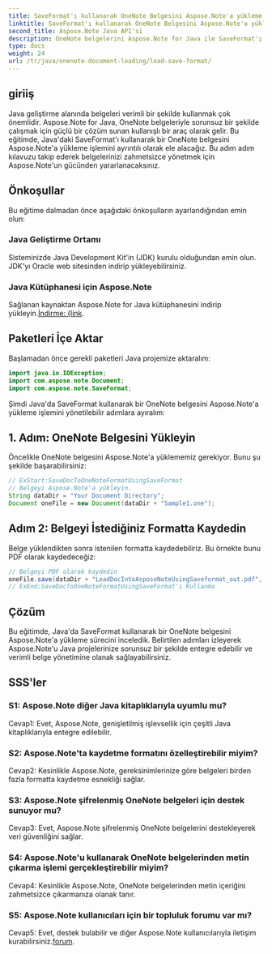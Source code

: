 ```yaml
---
title: SaveFormat'ı kullanarak OneNote Belgesini Aspose.Note'a yükleme - Java
linktitle: SaveFormat'ı kullanarak OneNote Belgesini Aspose.Note'a yükleme - Java
second_title: Aspose.Note Java API'si
description: OneNote belgelerini Aspose.Note for Java ile SaveFormat'ı kullanarak zahmetsizce yönetin. Aspose.Note ile Java belge işleme yeteneklerinizi sorunsuz bir şekilde geliştirin.
type: docs
weight: 24
url: /tr/java/onenote-document-loading/load-save-format/
---
```

## giriiş

Java geliştirme alanında belgeleri verimli bir şekilde kullanmak çok önemlidir. Aspose.Note for Java, OneNote belgeleriyle sorunsuz bir şekilde çalışmak için güçlü bir çözüm sunan kullanışlı bir araç olarak gelir. Bu eğitimde, Java'daki SaveFormat'ı kullanarak bir OneNote belgesini Aspose.Note'a yükleme işlemini ayrıntılı olarak ele alacağız. Bu adım adım kılavuzu takip ederek belgelerinizi zahmetsizce yönetmek için Aspose.Note'un gücünden yararlanacaksınız.

## Önkoşullar

Bu eğitime dalmadan önce aşağıdaki önkoşulların ayarlandığından emin olun:

### Java Geliştirme Ortamı

Sisteminizde Java Development Kit'in (JDK) kurulu olduğundan emin olun. JDK'yı Oracle web sitesinden indirip yükleyebilirsiniz.

### Java Kütüphanesi için Aspose.Note

 Sağlanan kaynaktan Aspose.Note for Java kütüphanesini indirip yükleyin.[İndirme: {link](https://releases.aspose.com/note/java/).

## Paketleri İçe Aktar

Başlamadan önce gerekli paketleri Java projemize aktaralım:

```java
import java.io.IOException;
import com.aspose.note.Document;
import com.aspose.note.SaveFormat;
```

Şimdi Java'da SaveFormat kullanarak bir OneNote belgesini Aspose.Note'a yükleme işlemini yönetilebilir adımlara ayıralım:

## 1. Adım: OneNote Belgesini Yükleyin

Öncelikle OneNote belgesini Aspose.Note'a yüklememiz gerekiyor. Bunu şu şekilde başarabilirsiniz:

```java
// ExStart:SaveDocToOneNoteFormatUsingSaveFormat
// Belgeyi Aspose.Note'a yükleyin.
String dataDir = "Your Document Directory";
Document oneFile = new Document(dataDir + "Sample1.one");
```

## Adım 2: Belgeyi İstediğiniz Formatta Kaydedin

Belge yüklendikten sonra istenilen formatta kaydedebiliriz. Bu örnekte bunu PDF olarak kaydedeceğiz:

```java
// Belgeyi PDF olarak kaydedin
oneFile.save(dataDir + "LoadDocIntoAsposeNoteUsingSaveformat_out.pdf", SaveFormat.Pdf);
// ExEnd:SaveDocToOneNoteFormatUsingSaveFormat'ı Kullanma
```

## Çözüm

Bu eğitimde, Java'da SaveFormat kullanarak bir OneNote belgesini Aspose.Note'a yükleme sürecini inceledik. Belirtilen adımları izleyerek Aspose.Note'u Java projelerinize sorunsuz bir şekilde entegre edebilir ve verimli belge yönetimine olanak sağlayabilirsiniz.

## SSS'ler

### S1: Aspose.Note diğer Java kitaplıklarıyla uyumlu mu?

Cevap1: Evet, Aspose.Note, genişletilmiş işlevsellik için çeşitli Java kitaplıklarıyla entegre edilebilir.

### S2: Aspose.Note'ta kaydetme formatını özelleştirebilir miyim?

Cevap2: Kesinlikle Aspose.Note, gereksinimlerinize göre belgeleri birden fazla formatta kaydetme esnekliği sağlar.

### S3: Aspose.Note şifrelenmiş OneNote belgeleri için destek sunuyor mu?

Cevap3: Evet, Aspose.Note şifrelenmiş OneNote belgelerini destekleyerek veri güvenliğini sağlar.

### S4: Aspose.Note'u kullanarak OneNote belgelerinden metin çıkarma işlemi gerçekleştirebilir miyim?

Cevap4: Kesinlikle Aspose.Note, OneNote belgelerinden metin içeriğini zahmetsizce çıkarmanıza olanak tanır.

### S5: Aspose.Note kullanıcıları için bir topluluk forumu var mı?

 Cevap5: Evet, destek bulabilir ve diğer Aspose.Note kullanıcılarıyla iletişim kurabilirsiniz.[forum](https://forum.aspose.com/c/note/28).